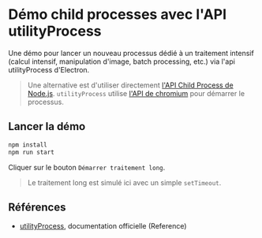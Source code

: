 # Démo child processes avec l'API utilityProcess

Une démo pour lancer un nouveau processus dédié à un traitement intensif (calcul intensif, manipulation d'image, batch processing, etc.) via l'api utilityProcess d'Electron.

> Une alternative est d'utiliser directement [l'API Child Process de Node.js](https://nodejs.org/api/child_process.html). `utilityProcess` utilise [l'API de chromium](https://chromium.googlesource.com/chromium/src/+/main/docs/mojo_and_services.md) pour démarrer le processus.

## Lancer la démo

~~~bash
npm install
npm run start
~~~

Cliquer sur le bouton `Démarrer traitement long`.

> Le traitement long est simulé ici avec un simple `setTimeout`.

## Références

- [utilityProcess](https://www.electronjs.org/docs/latest/api/utility-process), documentation officielle (Reference)
